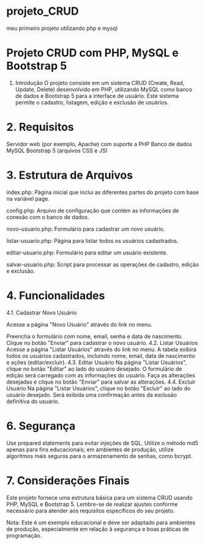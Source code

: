 # projeto_CRUD
meu primeiro projeto utilizando php e mysql 

# Projeto CRUD com PHP, MySQL e Bootstrap 5
1. Introdução
O projeto consiste em um sistema CRUD (Create, Read, Update, Delete) desenvolvido em PHP, utilizando MySQL como banco de dados e Bootstrap 5 para a interface de usuário. Este sistema permite o cadastro, listagem, edição e exclusão de usuários.

# 2. Requisitos
Servidor web (por exemplo, Apache) com suporte a PHP
Banco de dados MySQL
Bootstrap 5 (arquivos CSS e JS)

# 3. Estrutura de Arquivos
index.php: Página inicial que inclui as diferentes partes do projeto com base na variável page.

config.php: Arquivo de configuração que contém as informações de conexão com o banco de dados.

novo-usuario.php: Formulário para cadastrar um novo usuário.

listar-usuario.php: Página para listar todos os usuários cadastrados.

editar-usuario.php: Formulário para editar um usuário existente.

salvar-usuario.php: Script para processar as operações de cadastro, edição e exclusão.

# 4. Funcionalidades
4.1. Cadastrar Novo Usuário

Acesse a página "Novo Usuário" através do link no menu.

Preencha o formulário com nome, email, senha e data de nascimento.
Clique no botão "Enviar" para cadastrar o novo usuário.
4.2. Listar Usuários
Acesse a página "Listar Usuários" através do link no menu.
A tabela exibirá todos os usuários cadastrados, incluindo nome, email, data de nascimento e ações (editar/excluir).
4.3. Editar Usuário
Na página "Listar Usuários", clique no botão "Editar" ao lado do usuário desejado.
O formulário de edição será carregado com as informações do usuário.
Faça as alterações desejadas e clique no botão "Enviar" para salvar as alterações.
4.4. Excluir Usuário
Na página "Listar Usuários", clique no botão "Excluir" ao lado do usuário desejado.
Será exibida uma confirmação antes da exclusão definitiva do usuário.

# 6. Segurança
Use prepared statements para evitar injeções de SQL.
Utilize o método md5 apenas para fins educacionais; em ambientes de produção, utilize algoritmos mais seguros para o armazenamento de senhas, como bcrypt.

# 7. Considerações Finais
Este projeto fornece uma estrutura básica para um sistema CRUD usando PHP, MySQL e Bootstrap 5. Lembre-se de realizar ajustes conforme necessário para atender aos requisitos específicos do seu projeto.

Nota: Este é um exemplo educacional e deve ser adaptado para ambientes de produção, especialmente em relação à segurança e boas práticas de programação.
